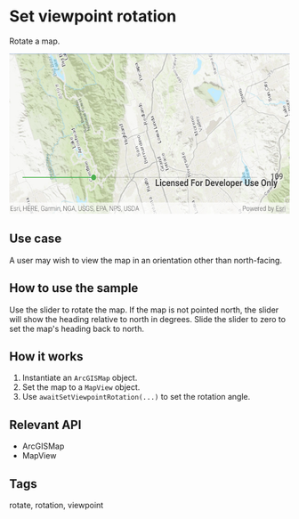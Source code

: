 # Set viewpoint rotation

Rotate a map.

![Image of set viewpoint rotation](set-viewpoint-rotation.png)

## Use case

A user may wish to view the map in an orientation other than north-facing.

## How to use the sample

Use the slider to rotate the map. If the map is not pointed north, the slider will show the heading relative to north in degrees. Slide the slider to zero to set the map's heading back to north.

## How it works

1. Instantiate an `ArcGISMap` object.
2. Set the map to a `MapView` object.
3. Use `awaitSetViewpointRotation(...)` to set the rotation angle.

## Relevant API

* ArcGISMap
* MapView

## Tags

rotate, rotation, viewpoint
